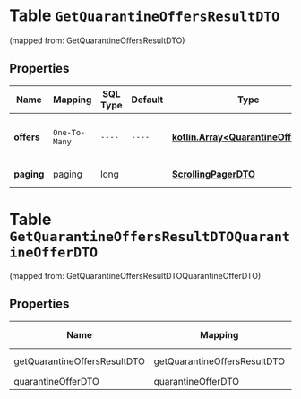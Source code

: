 
# Table `GetQuarantineOffersResultDTO`
(mapped from: GetQuarantineOffersResultDTO)

## Properties
Name | Mapping | SQL Type | Default | Type | Description | Notes
---- | ------- | -------- | ------- | ---- | ----------- | -----
**offers** | `One-To-Many` | `----` | `----`  | [**kotlin.Array&lt;QuarantineOfferDTO&gt;**](QuarantineOfferDTO.md) | Страница списка товаров в карантине. | 
**paging** | paging | long |  | [**ScrollingPagerDTO**](ScrollingPagerDTO.md) |  |  [optional] [foreignkey]


# **Table `GetQuarantineOffersResultDTOQuarantineOfferDTO`**
(mapped from: GetQuarantineOffersResultDTOQuarantineOfferDTO)

## Properties
Name | Mapping | SQL Type | Default | Type | Description | Notes
---- | ------- | -------- | ------- | ---- | ----------- | -----
getQuarantineOffersResultDTO | getQuarantineOffersResultDTO | long | | kotlin.Long | Primary Key | *one*
quarantineOfferDTO | quarantineOfferDTO | long | | kotlin.Long | Foreign Key | *many*




